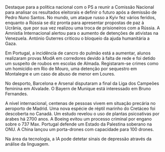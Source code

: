 Destaque para a política nacional com o PS a reunir a Comissão Nacional para analisar os resultados eleitorais e definir o futuro após a demissão de Pedro Nuno Santos. No mundo, um ataque russo a Kyiv fez vários feridos, enquanto a Rússia se diz pronta para apresentar propostas de paz à Ucrânia, que por sua vez realizou uma troca de prisioneiros com a Rússia. A Amnistia Internacional alertou para o aumento de detenções de ativistas na Venezuela. António Guterres criticou o bloqueio da ajuda humanitária a Gaza.

Em Portugal, a incidência de cancro do pulmão está a aumentar, alunos realizaram provas ModA em corredores devido à falta de rede e foi detido um suspeito de roubos em escolas de Almada. Registaram-se crimes como um homicídio em Rio de Mouro, uma detenção por sequestro em Montalegre e um caso de abuso de menor em Loures.

No desporto, Barcelona e Arsenal disputaram a final da Liga dos Campeões feminina em Alvalade. O Bayern de Munique está interessado em Bruno Fernandes.

A nível internacional, centenas de pessoas vivem em situação precária no aeroporto de Madrid. Uma nova espécie de réptil marinho do Cretáceo foi descoberta no Canadá. Um estudo revelou o uso de plantas psicoativas por árabes há 2700 anos. A Boeing evitou um processo criminal por engano sobre o 737 Max. Portugal defende um Estado da Palestina soberano na ONU. A China lançou um porta-drones com capacidade para 100 drones.

Na área da tecnologia, a IA pode detetar sinais de depressão através da análise da linguagem.